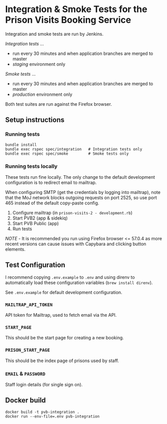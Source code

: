 # Integration & Smoke Tests for the Prison Visits Booking Service

Integration and smoke tests are run by Jenkins.
 
*Integration tests* ...
- run every 30 minutes and when application branches are merged to master
- *staging* environment only

*Smoke tests* ...
- run every 30 minutes and when application branches are merged to master
- *production* environment only
 
Both test suites are run against the Firefox browser.


## Setup instructions

### Running tests

    bundle install
    bundle exec rspec spec/integration   # Integration tests only
    bundle exec rspec spec/smoke         # Smoke tests only

### Running tests locally

These tests run fine locally. The only change to the default development configuration is to redirect email to mailtrap.

When configuring SMTP (get the credentials by logging into mailtrap), note that the MoJ network blocks outgoing requests on port 2525, so use port 465 instead of the default copy-paste config.

1. Configure mailtrap (in `prison-visits-2 - development.rb`)
2. Start PVB2 (app & sidekiq)
3. Start PVB Public (app)
4. Run tests

*NOTE* - It is recommended you run using Firefox browser <= 57.0.4 as more recent versions can cause issues with Capybara and clicking button elements.

## Test Configuration

I recommend copying `.env.example` to `.env` and using direnv to automatically load these configuration variables (`brew install direnv`).

See `.env.example` for default development configuration.

### `MAILTRAP_API_TOKEN`
API token for Mailtrap, used to fetch email via the API.

### `START_PAGE`
This should be the start page for creating a new booking.

### `PRISON_START_PAGE`
This should be the index page of prisons used by staff.

### `EMAIL` & `PASSWORD`
Staff login details (for single sign on).

## Docker build

    docker build -t pvb-integration .
    docker run --env-file=.env pvb-integration
